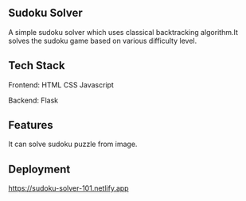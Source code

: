 ## Sudoku Solver
A simple sudoku solver which uses classical backtracking algorithm.It solves the sudoku game based on various difficulty level.


## Tech Stack
Frontend: 
HTML
CSS 
Javascript

Backend:
Flask

## Features
It can solve sudoku puzzle from image.


## Deployment

 https://sudoku-solver-101.netlify.app
